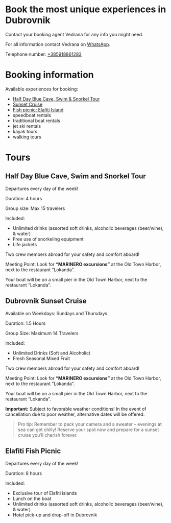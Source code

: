 # Book the most unique experiences in Dubrovnik

Contact your booking agent Vedrana for any info you might need. 

For all information contact Vedrana on [WhatsApp](https://wa.me/+385918861283).

Telephone number:  [+385918861283](tel:+385918861283)

# Booking information
Available experiences for booking:
* [Half Day Blue Cave, Swim & Snorkel Tour](#half-day-blue-cave-swim-and-snorkel-tour)
* [Sunset Cruise](#dubrovnik-sunset-cruise)
* [Fish picnic: Elafiti Island](#elafiti-fish-picnic)
* speedboat rentals
* traditional boat rentals
* jet ski rentals
* kayak tours
* walking tours

# Tours
## Half Day Blue Cave, Swim and Snorkel Tour
Departures every day of the week!

Duration: 4 hours 

Group size: Max 15 travelers

Included:
* Unlimited drinks (assorted soft drinks, alcoholic beverages (beer/wine), & water)
* Free use of snorkeling equipment
* Life jackets

Two crew members abroad for your safety and comfort aboard! 

Meeting Point: Look for **“MARINERO excursions”** at the Old Town Harbor, next to the restaurant “Lokanda”.

Your boat will be on a small pier in the Old Town Harbor, next to the restaurant “Lokanda”.

## Dubrovnik Sunset Cruise
Available on Weekdays: Sundays and Thursdays

Duration: 1.5 Hours

Group Size: Maximum 14 Travelers

Included:
* Unlimited Drinks (Soft and Alcoholic)
* Fresh Seasonal Mixed Fruit

Two crew members abroad for your safety and comfort aboard!

Meeting Point: Look for **“MARINERO excursions”** at the Old Town Harbor, next to the restaurant “Lokanda”.

Your boat will be on a small pier in the Old Town Harbor, next to the restaurant “Lokanda”.

**Important:** Subject to favorable weather conditions! In the event of cancellation due to poor weather, alternative dates will be offered.

> Pro tip: Remember to pack your camera and a sweater – evenings at sea can get chilly! Reserve your spot now and prepare for a sunset cruise you’ll cherish forever.

## Elafiti Fish Picnic
Departures every day of the week!

Duration: 8 hours 

Included:
* Exclusive tour of Elafiti islands
* Lunch on the boat
* Unlimited drinks (assorted soft drinks, alcoholic beverages (beer/wine), & water)
* Hotel pick-up and drop-off in Dubrovnik
